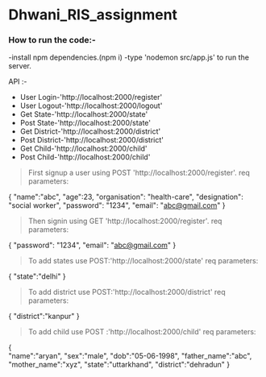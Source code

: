 # Dhwani_RIS_assignment

### How to run the code:-

-install npm dependencies.(npm i)
-type 'nodemon src/app.js' to run the server.

API :-

- User Login-'http://localhost:2000/register'
- User Logout-'http://localhost:2000/logout'
- Get State-'http://localhost:2000/state'
- Post State-'http://localhost:2000/state'
- Get District-'http://localhost:2000/district'
- Post District-'http://localhost:2000/district'
- Get Child-'http://localhost:2000/child'
- Post Child-'http://localhost:2000/child'

> First signup a user using POST 'http://localhost:2000/register'.
> req parameters:

{
"name":"abc",
"age":23,
"organisation": "health-care",
"designation": "social worker",
"password": "1234",
"email": "abc@gmail.com"
}

> Then signin using GET 'http://localhost:2000/register'.
> req parameters:

{
"password": "1234",
"email": "abc@gmail.com"
}

> To add states use POST:'http://localhost:2000/state'
> req parameters:

{
"state":"delhi"
}

> To add district use POST:'http://localhost:2000/district'
> req parameters:

{
"district":"kanpur"
}

> To add child use POST :'http://localhost:2000/child'
> req parameters:

{  
 "name":"aryan",
"sex":"male",
"dob":"05-06-1998",
"father_name":"abc",
"mother_name":"xyz",
"state":"uttarkhand",
"district":"dehradun"
}
